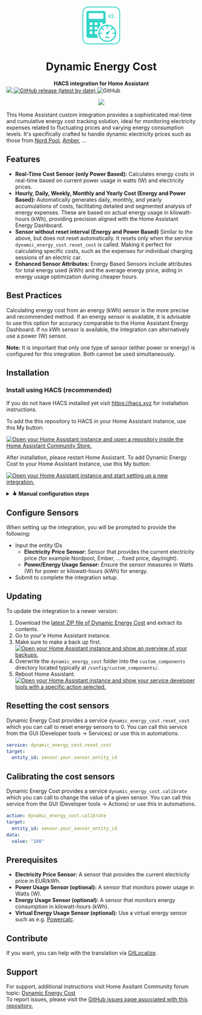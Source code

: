 <div align="center">
  <br>
  <img src="docs/source/img/DynamicEnergyCost_Icon100.png">
  <h1>Dynamic Energy Cost</h1>
  <strong>HACS integration for Home Assistant</strong>
</div>
<a href="https://gitlocalize.com/repo/10085?utm_source=badge"> <img src="https://gitlocalize.com/repo/10085/whole_project/badge.svg" /> </a>
<a href="https://github.com/martinarva/dynamic_energy_cost/releases/latest">
    <img alt="GitHub release (latest by date)" src="https://img.shields.io/github/v/release/martinarva/dynamic_energy_cost">
  </a>
<a style="text-decoration:none" href="https://github.com/martinarva/dynamic_energy_cost/blob/main/LICENSE">
    <img alt="GitHub" src="https://img.shields.io/github/license/martinarva/dynamic_energy_cost">
  </a>
<p align="center">
    <img src="https://skills.syvixor.com/api/icons?i=github,homeassistant,hacs,python,gitlocalize" />
  </a>
</p>

This Home Assistant custom integration provides a sophisticated real-time and cumulative energy cost tracking solution, ideal for monitoring electricity expenses related to fluctuating prices and varying energy consumption levels. It's specifically crafted to handle dynamic electricity prices such as those from [Nord Pool](https://www.home-assistant.io/integrations/nordpool/), [Amber](https://www.home-assistant.io/integrations/amberelectric/), ...

## Features

- **Real-Time Cost Sensor (only Power Based):** Calculates energy costs in real-time based on current power usage in watts (W) and electricity prices.
- **Hourly, Daily, Weekly, Monthly and Yearly Cost (Energy and Power Based):** Automatically generates daily, monthly, and yearly accumulations of costs, facilitating detailed and segmented analysis of energy expenses. These are based on actual energy usage in kilowatt-hours (kWh), providing precision aligned with the Home Assistant Energy Dashboard.
- **Sensor without reset interval (Energy and Power Based)** Similar to the above, but does not reset automatically. It resets only when the service `dynamic_energy_cost.reset_cost` is called. Making it perfect for calculating specific costs, such as the expenses for individual charging sessions of an electric car.
- **Enhanced Sensor Attributes:** Energy Based Sensors include attributes for total energy used (kWh) and the average energy price, aiding in energy usage optimization during cheaper hours.

## Best Practices

Calculating energy cost from an energy (kWh) sensor is the more precise and recommended method. If an energy sensor is available, it is advisable to use this option for accuracy comparable to the Home Assistant Energy Dashboard. If no kWh sensor is available, the integration can alternatively use a power (W) sensor.

**Note:** It is important that only one type of sensor (either power or energy) is configured for this integration. Both cannot be used simultaneously.

## Installation

### Install using HACS (recommended)
If you do not have HACS installed yet visit https://hacs.xyz for installation instructions.

To add the this repository to HACS in your Home Assistant instance, use this My button:

[![Open your Home Assistant instance and open a repository inside the Home Assistant Community Store.](https://my.home-assistant.io/badges/hacs_repository.svg)](https://my.home-assistant.io/redirect/hacs_repository/?repository=dynamic_energy_cost&owner=martinarva&category=Integration)

After installation, please restart Home Assistant. To add Dynamic Energy Cost to your Home Assistant instance, use this My button:

[![Open your Home Assistant instance and start setting up a new integration.](https://my.home-assistant.io/badges/config_flow_start.svg)](https://my.home-assistant.io/redirect/config_flow_start/?domain=dynamic_energy_cost)

<details>
<summary><b><svg xmlns="http://www.w3.org/2000/svg" width="1em" height="1em" viewBox="0 0 24 24"><path fill="currentColor" d="m13.75 10.19l.63.13l4.17 2.08c.7.23 1.16.92 1.1 1.66v.26l-.9 6.12c-.06.43-.25.83-.6 1.11c-.31.3-.72.45-1.15.45h-6.88c-.49 0-.94-.18-1.27-.53L2.86 15.5l.9-1c.24-.25.62-.39.98-.37h.29L9 15V4.5a2 2 0 0 1 2-2a2 2 0 0 1 2 2v5.69z"></path></svg> Manual configuration steps</b></summary>

### Semi-Manual Installation with HACS

1. Go HACS integrations section.
2. Click on the 3 dots in the top right corner.
3. Select "Custom repositories"
4. Add the URL (https://github.com/martinarva/dynamic_energy_cost) to the repository.
5. Select the integration category.
6. Click the "ADD" button.
7. Now you are able to download the integration

### Manual Installation

1. Access the GitHub repository for this integration.
2. Download the ZIP file of the repository and extract its contents.
3. Copy the `dynamic_energy_cost` folder into the `custom_components` directory located typically at `/config/custom_components/` in your Home Assistant directory.

### Restart Home Assistant

- Restart Home Assistant to recognize the newly added custom component.

### Add Integration

1. Navigate to Settings > Devices & Services.
2. Click Add Integration and search for "Dynamic Energy Cost".
3. Select the Dynamic Energy Cost integration to initiate setup.

</details>

## Configure Sensors

When setting up the integration, you will be prompted to provide the following:

- Input the entity IDs
  - **Electricity Price Sensor:** Sensor that provides the current electricity price (for example Nordpool, Ember, ... fixed price, day/night).
  - **Power/Energy Usage Sensor:** Ensure the sensor measures in Watts (W) for power or kilowatt-hours (kWh) for energy.
- Submit to complete the integration setup.

## Updating

To update the integration to a newer version:

1. Download the [latest ZIP file of Dynamic Energy Cost](https://github.com/martinarva/dynamic_energy_cost/archive/refs/heads/main.zip) and extract its contents.
2. Go to your'e Home Assistant instance.
3. Make sure to make a back up first.  
<a href="https://my.home-assistant.io/redirect/backup/" target="_blank" rel="noreferrer noopener"><img src="https://my.home-assistant.io/badges/backup.svg" alt="Open your Home Assistant instance and show an overview of your backups." /></a>
4. Overwrite the `dynamic_energy_cost` folder into the `custom_components` directory located typically at `/config/custom_components/`.
5. Reboot Home Assistant.  
<a href="https://my.home-assistant.io/redirect/developer_call_service/?service=homeassistant%2Frestart" target="_blank" rel="noreferrer noopener"><img src="https://my.home-assistant.io/badges/developer_call_service.svg" alt="Open your Home Assistant instance and show your service developer tools with a specific action selected." /></a>

## Resetting the cost sensors

Dynamic Energy Cost provides a service `dynamic_energy_cost.reset_cost` which you can call to reset energy sensors to 0. You can call this service from the GUI (Developer tools -> Services) or use this in automations.

```yaml
service: dynamic_energy_cost.reset_cost
target:
  entity_id: sensor.your_sensor_entity_id
```

## Calibrating the cost sensors

Dynamic Energy Cost provides a service `dynamic_energy_cost.calibrate` which you can call to change the value of a given sensor. You can call this service from the GUI (Developer tools -> Actions) or use this in automations.

```yaml
action: dynamic_energy_cost.calibrate
target:
  entity_id: sensor.your_sensor_entity_id
data:
  value: "100"
```

## Prerequisites

- **Electricity Price Sensor:** A sensor that provides the current electricity price in EUR/kWh.
- **Power Usage Sensor (optional):** A sensor that monitors power usage in Watts (W).
- **Energy Usage Sensor (optional):** A sensor that monitors energy consumption in kilowatt-hours (kWh).
- **Virtual Energy Usage Sensor (optional):** Use a virtual energy sensor such as e.g. [Powercalc](https://docs.powercalc.nl/).

## Contribute

If you want, you can help with the translation via [GitLocalize](https://gitlocalize.com/repo/10085).

## Support

For support, additional instructions visit Home Assitant Community  forum topic: [Dynamic Energy Cost](https://community.home-assistant.io/t/dynamic-energy-cost/726931)  
To report issues, please visit the [GitHub issues page associated with this repository.](https://github.com/martinarva/dynamic_energy_cost/issues)
